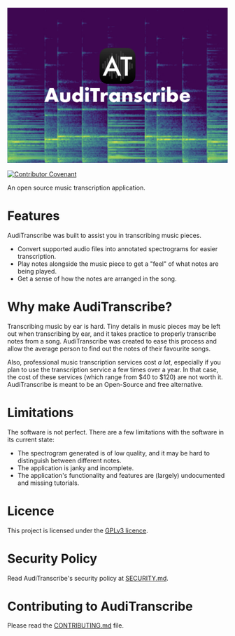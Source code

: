 ![AudiTranscribe Banner](designs/banner/banner.png "AudiTranscribe")

[![Contributor Covenant](https://img.shields.io/badge/Contributor%20Covenant-2.1-4baaaa.svg)](CODE_OF_CONDUCT.md)

An open source music transcription application.

# Features
AudiTranscribe was built to assist you in transcribing music pieces.
- Convert supported audio files into annotated spectrograms for easier transcription.
- Play notes alongside the music piece to get a "feel" of what notes are being played.
- Get a sense of how the notes are arranged in the song.

# Why make AudiTranscribe?
Transcribing music by ear is hard. Tiny details in music pieces may be left out when transcribing by ear, and it takes
practice to properly transcribe notes from a song. AudiTranscribe was created to ease this process and allow the average
person to find out the notes of their favourite songs.

Also, professional music transcription services cost *a lot*, especially if you plan to use the transcription service
a few times over a year. In that case, the cost of these services (which range from $40 to $120) are not worth it.
AudiTranscribe is meant to be an Open-Source and free alternative.

# Limitations
The software is not perfect. There are a few limitations with the software in its current state:
- The spectrogram generated is of low quality, and it may be hard to distinguish between different notes.
- The application is janky and incomplete.
- The application's functionality and features are (largely) undocumented and missing tutorials.

# Licence
This project is licensed under the [GPLv3 licence](LICENSE).

# Security Policy
Read AudiTranscribe's security policy at [SECURITY.md](.github/SECURITY.md).

# Contributing to AudiTranscribe
Please read the [CONTRIBUTING.md](CONTRIBUTING.md) file.
